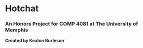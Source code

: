 # Hotchat
### An Honors Project for COMP 4081 at The University of Memphis

**Created by Keaton Burleson**